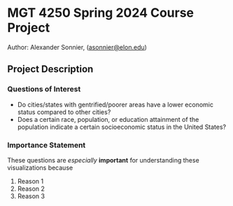 # MGT 4250 Spring 2024 Course Project
Author: Alexander Sonnier, (asonnier@elon.edu)

## Project Description
### Questions of Interest
- Do cities/states with gentrified/poorer areas have a lower economic status compared to other cities?
- Does a certain race, population, or education attainment of the population indicate a certain socioeconomic status in the United States?
### Importance Statement
These questions are *especially* **important** for understanding these visualizations because
1. Reason 1
2. Reason 2
3. Reason 3
